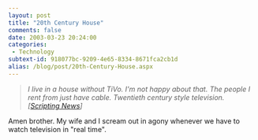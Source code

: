 ```yaml
---
layout: post
title: "20th Century House"
comments: false
date: 2003-03-23 20:24:00
categories:
 - Technology
subtext-id: 918077bc-9209-4e65-8334-8671fca2cb1d
alias: /blog/post/20th-Century-House.aspx
---
```



> _I live in a house without TiVo. I'm not happy about that. The people I rent from just have cable. Twentieth century style television. [_[_Scripting News_](http://www.scripting.com/)_]_

Amen brother. My wife and I scream out in agony whenever we have to watch television in "real time".
